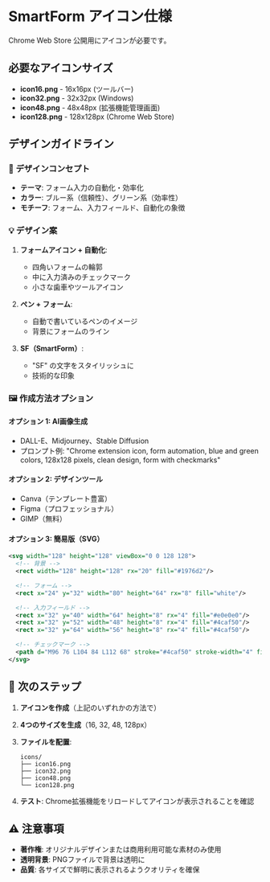 # SmartForm アイコン仕様

Chrome Web Store 公開用にアイコンが必要です。

## 必要なアイコンサイズ
- **icon16.png** - 16x16px (ツールバー)
- **icon32.png** - 32x32px (Windows)
- **icon48.png** - 48x48px (拡張機能管理画面)
- **icon128.png** - 128x128px (Chrome Web Store)

## デザインガイドライン

### 🎨 **デザインコンセプト**
- **テーマ**: フォーム入力の自動化・効率化
- **カラー**: ブルー系（信頼性）、グリーン系（効率性）
- **モチーフ**: フォーム、入力フィールド、自動化の象徴

### 💡 **デザイン案**
1. **フォームアイコン + 自動化**:
   - 四角いフォームの輪郭
   - 中に入力済みのチェックマーク
   - 小さな歯車やツールアイコン

2. **ペン + フォーム**:
   - 自動で書いているペンのイメージ
   - 背景にフォームのライン

3. **SF（SmartForm）**:
   - "SF" の文字をスタイリッシュに
   - 技術的な印象

### 🖼️ **作成方法オプション**

#### **オプション 1: AI画像生成**
- DALL-E、Midjourney、Stable Diffusion
- プロンプト例: "Chrome extension icon, form automation, blue and green colors, 128x128 pixels, clean design, form with checkmarks"

#### **オプション 2: デザインツール**
- Canva（テンプレート豊富）
- Figma（プロフェッショナル）
- GIMP（無料）

#### **オプション 3: 簡易版（SVG）**
```svg
<svg width="128" height="128" viewBox="0 0 128 128">
  <!-- 背景 -->
  <rect width="128" height="128" rx="20" fill="#1976d2"/>

  <!-- フォーム -->
  <rect x="24" y="32" width="80" height="64" rx="8" fill="white"/>

  <!-- 入力フィールド -->
  <rect x="32" y="40" width="64" height="8" rx="4" fill="#e0e0e0"/>
  <rect x="32" y="52" width="48" height="8" rx="4" fill="#4caf50"/>
  <rect x="32" y="64" width="56" height="8" rx="4" fill="#4caf50"/>

  <!-- チェックマーク -->
  <path d="M96 76 L104 84 L112 68" stroke="#4caf50" stroke-width="4" fill="none"/>
</svg>
```

## 📝 **次のステップ**

1. **アイコンを作成**（上記のいずれかの方法で）
2. **4つのサイズを生成**（16, 32, 48, 128px）
3. **ファイルを配置**:
   ```
   icons/
   ├── icon16.png
   ├── icon32.png
   ├── icon48.png
   └── icon128.png
   ```

4. **テスト**: Chrome拡張機能をリロードしてアイコンが表示されることを確認

## ⚠️ **注意事項**
- **著作権**: オリジナルデザインまたは商用利用可能な素材のみ使用
- **透明背景**: PNGファイルで背景は透明に
- **品質**: 各サイズで鮮明に表示されるようクオリティを確保